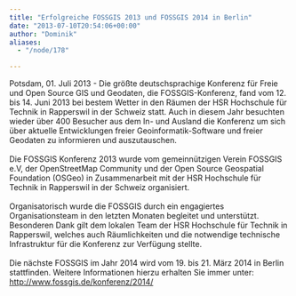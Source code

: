 ```yaml
---
title: "Erfolgreiche FOSSGIS 2013 und FOSSGIS 2014 in Berlin"
date: "2013-07-10T20:54:06+00:00"
author: "Dominik"
aliases:
  - "/node/178"

---
```


<div id="cke_pastebin">
	Potsdam, 01. Juli 2013 - Die größte deutschsprachige Konferenz für Freie und Open Source GIS und Geodaten, die FOSSGIS-Konferenz, fand vom 12. bis 14. Juni 2013 bei bestem Wetter in den Räumen der HSR Hochschule für Technik in Rapperswil in der Schweiz statt. Auch in diesem Jahr besuchten wieder über 400 Besucher aus dem In- und Ausland die Konferenz um sich über aktuelle Entwicklungen freier Geoinformatik-Software und freier Geodaten zu informieren und auszutauschen.</div>
<div id="cke_pastebin">
	&nbsp;</div>
<div id="cke_pastebin">
	Die FOSSGIS Konferenz 2013 wurde vom gemeinnützigen Verein FOSSGIS e.V, der OpenStreetMap Community und der Open Source Geospatial Foundation (OSGeo) in Zusammenarbeit mit der HSR Hochschule für Technik in Rapperswil in der Schweiz organisiert.</div>
<div id="cke_pastebin">
	&nbsp;</div>
<div id="cke_pastebin">
	Organisatorisch wurde die FOSSGIS durch ein engagiertes Organisationsteam in den letzten Monaten begleitet und unterstützt. Besonderen Dank gilt dem lokalen Team der HSR Hochschule für Technik in Rapperswil, welches auch Räumlichkeiten und die notwendige technische Infrastruktur für die Konferenz zur Verfügung stellte.</div>
<div id="cke_pastebin">
	&nbsp;</div>
<div id="cke_pastebin">
	Die nächste FOSSGIS im Jahr 2014 wird vom 19. bis 21. März 2014 in Berlin stattfinden. Weitere Informationen hierzu erhalten Sie immer unter: <a href="http://www.fossgis.de/konferenz/2014/">http://www.fossgis.de/konferenz/2014/</a></div>
